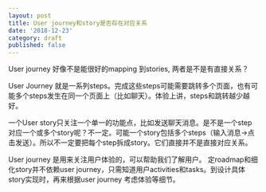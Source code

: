 ```yaml
---
layout: post
title: User journey和story是否存在对应关系
date: '2018-12-23'
category: draft
published: false
---
```


User journey 好像不是能很好的mapping 到stories, 两者是不是有直接关系？

User Journey 就是一系列steps。完成这些steps可能需要跳转多个页面，也有可能多个steps发生在同一个页面上（比如聊天）。体验上讲，steps和跳转越少越好。

一个User story只关注一个单一的功能点，比如发送聊天消息。是不是一个step 对应一个或多个story呢？不一定。可能一个story包括多个steps（输入消息->点击发送）。所以不一定要把每个step拆成story。它们直接并不是直接对应关系。

User journey 是用来关注用户体验的，可以帮助我们了解用户。
定roadmap和细化story并不依赖user journey，只需知道用户activities和tasks。到设计具体story实现时，再来根据user journey 考虑体验等细节。